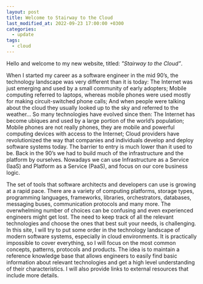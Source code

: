 ```yaml
---
layout: post
title: Welcome to Stairway to the Cloud
last_modified_at: 2022-09-23 17:00:00 +0300
categories: 
  - update
tags:
  - cloud
---
```

Hello and welcome to my new website, titled: *"Stairway to the Cloud”*. 

When I started my career as a software engineer in the mid 90’s, the technology landscape was very different than it is today: The Internet was just emerging and used by a small community of early adopters; Mobile computing referred to laptops, whereas mobile phones were used mostly for making circuit-switched phone calls; And when people were talking about the cloud they usually looked up to the sky and referred to the weather… So many technologies have evolved since then: The Internet has become ubiques and used by a large portion of the world’s population; Mobile phones are not really phones, they are mobile and powerful computing devices with access to the Internet; Cloud providers have revolutionized the way that companies and individuals develop and deploy software systems today. The barrier to entry is much lower than it used to be. Back in the 90’s we had to build much of the infrastructure and the platform by ourselves. Nowadays we can use Infrastructure as a Service (IaaS) and Platform as a Service (PaaS), and focus on our core business logic. 

The set of tools that software architects and developers can use is growing at a rapid pace. There are a variety of computing platforms, storage types, programming languages, frameworks, libraries, orchestrators, databases, messaging buses, communication protocols and many more. The overwhelming number of choices can be confusing and even experienced engineers might get lost. The need to keep track of all the relevant technologies and choose the ones that best suit your needs, is challenging. In this site, I will try to put some order in the technology landscape of modern software systems, especially in cloud environments. It is practically impossible to cover everything, so I will focus on the most common concepts, patterns, protocols and products. The idea is to maintain a reference knowledge base that allows engineers to easily find basic information about relevant technologies and get a high level understanding of their characteristics. I will also provide links to external resources that include more details. 

